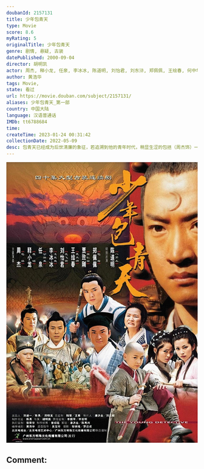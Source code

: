 ```yaml
---
doubanId: 2157131
title: 少年包青天
type: Movie
score: 8.6
myRating: 5
originalTitle: 少年包青天
genre: 剧情, 悬疑, 古装
datePublished: 2000-09-04
director: 胡明凯
actor: 周杰, 释小龙, 任泉, 李冰冰, 陈道明, 刘怡君, 刘东浒, 郑佩佩, 王绘春, 何中华, 高大伟, 言杰, 陆建艺, 党同义, 赵奔, 沈晓蓉, 邓小鸥, 张东升, 张澎, 朱闵, 李胤龙, 法提麦·雅琦, 富大龙, 彭新智, 龚锦堂, 侯江龙, 贾致刚, 张冰, 张雅欣, 傅松
author: 黄浩华
tags: Movie, 
state: 看过
url: https://movie.douban.com/subject/2157131/
aliases: 少年包青天_第一部
country: 中国大陆
language: 汉语普通话
IMDb: tt6788684
time: 
createTime: 2023-01-24 00:31:42
collectionDate: 2022-05-09
desc: 包青天已经成为后世清廉的象征，若追溯到他的青年时代，稍显生涩的包拯（周杰饰）一心追求着真理，发掘事实真相比功名利禄重要。还在求学准备科举的包拯已是庐州著名的才子，同学中另有一名才子公孙策（任泉饰）...
---
```


![image](assets/p2572370108.jpg)

Comment: 
---


